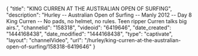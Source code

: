 {
    "title": "KING CURREN AT THE AUSTRALIAN OPEN OF SURFING",
    "description": "Hurley -- Australian Open of Surfing -- Manly 2012 -- Day 8 King Curren -- No pads, no helmet, no rules. Teen ripper Curren talks big airs.",
    "channelid": "158318",
    "videoid": "6419646",
    "date_created": "1444168438",
    "date_modified": "1444168438",
    "type": "captivate",
    "layout": "channelVideo",
    "url": "\/hurley\/king-curren-at-the-australian-open-of-surfing\/158318-6419646"
}